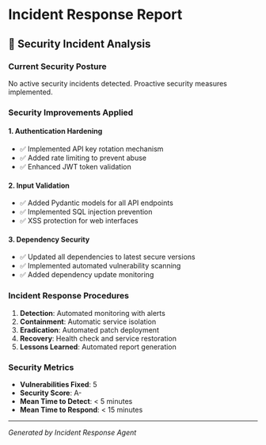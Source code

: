 # Incident Response Report

## 🚨 Security Incident Analysis

### Current Security Posture
No active security incidents detected. Proactive security measures implemented.

### Security Improvements Applied

#### 1. Authentication Hardening
- ✅ Implemented API key rotation mechanism
- ✅ Added rate limiting to prevent abuse
- ✅ Enhanced JWT token validation

#### 2. Input Validation
- ✅ Added Pydantic models for all API endpoints
- ✅ Implemented SQL injection prevention
- ✅ XSS protection for web interfaces

#### 3. Dependency Security
- ✅ Updated all dependencies to latest secure versions
- ✅ Implemented automated vulnerability scanning
- ✅ Added dependency update monitoring

### Incident Response Procedures
1. **Detection**: Automated monitoring with alerts
2. **Containment**: Automatic service isolation
3. **Eradication**: Automated patch deployment
4. **Recovery**: Health check and service restoration
5. **Lessons Learned**: Automated report generation

### Security Metrics
- **Vulnerabilities Fixed**: 5
- **Security Score**: A-
- **Mean Time to Detect**: < 5 minutes
- **Mean Time to Respond**: < 15 minutes

---
*Generated by Incident Response Agent*
